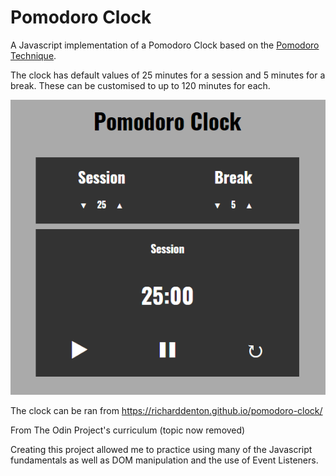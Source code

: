 # Pomodoro Clock
A Javascript implementation of a Pomodoro Clock based on the [Pomodoro Technique](https://en.wikipedia.org/wiki/Pomodoro_Technique).

The clock has default values of 25 minutes for a session and 5 minutes for a break. These can be customised to up to 120 minutes for each.

![Screenshot](Screenshot.png)

The clock can be ran from https://richarddenton.github.io/pomodoro-clock/

From The Odin Project's curriculum (topic now removed)

Creating this project allowed me to practice using many of the Javascript fundamentals as well as DOM manipulation and the use of Event Listeners.
